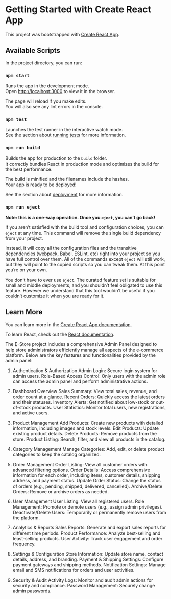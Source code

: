 # Getting Started with Create React App

This project was bootstrapped with [Create React App](https://github.com/facebook/create-react-app).

## Available Scripts

In the project directory, you can run:

### `npm start`

Runs the app in the development mode.\
Open [http://localhost:3000](http://localhost:3000) to view it in the browser.

The page will reload if you make edits.\
You will also see any lint errors in the console.

### `npm test`

Launches the test runner in the interactive watch mode.\
See the section about [running tests](https://facebook.github.io/create-react-app/docs/running-tests) for more information.

### `npm run build`

Builds the app for production to the `build` folder.\
It correctly bundles React in production mode and optimizes the build for the best performance.

The build is minified and the filenames include the hashes.\
Your app is ready to be deployed!

See the section about [deployment](https://facebook.github.io/create-react-app/docs/deployment) for more information.

### `npm run eject`

**Note: this is a one-way operation. Once you `eject`, you can’t go back!**

If you aren’t satisfied with the build tool and configuration choices, you can `eject` at any time. This command will remove the single build dependency from your project.

Instead, it will copy all the configuration files and the transitive dependencies (webpack, Babel, ESLint, etc) right into your project so you have full control over them. All of the commands except `eject` will still work, but they will point to the copied scripts so you can tweak them. At this point you’re on your own.

You don’t have to ever use `eject`. The curated feature set is suitable for small and middle deployments, and you shouldn’t feel obligated to use this feature. However we understand that this tool wouldn’t be useful if you couldn’t customize it when you are ready for it.

## Learn More

You can learn more in the [Create React App documentation](https://facebook.github.io/create-react-app/docs/getting-started).

To learn React, check out the [React documentation](https://reactjs.org/).




The E-Store project includes a comprehensive Admin Panel designed to help store administrators efficiently manage all aspects of the e-commerce platform. Below are the key features and functionalities provided by the admin panel:
1. Authentication & Authorization
Admin Login: Secure login system for admin users.
Role-Based Access Control: Only users with the admin role can access the admin panel and perform administrative actions.

2. Dashboard Overview
Sales Summary: View total sales, revenue, and order count at a glance.
Recent Orders: Quickly access the latest orders and their statuses.
Inventory Alerts: Get notified about low-stock or out-of-stock products.
User Statistics: Monitor total users, new registrations, and active users.

3. Product Management
Add Products: Create new products with detailed information, including images and stock levels.
Edit Products: Update existing product details.
Delete Products: Remove products from the store.
Product Listing: Search, filter, and view all products in the catalog.

4. Category Management
Manage Categories: Add, edit, or delete product categories to keep the catalog organized.

5. Order Management
Order Listing: View all customer orders with advanced filtering options.
Order Details: Access comprehensive information for each order, including items, customer details, shipping address, and payment status.
Update Order Status: Change the status of orders (e.g., pending, shipped, delivered, cancelled).
Archive/Delete Orders: Remove or archive orders as needed.

6. User Management
User Listing: View all registered users.
Role Management: Promote or demote users (e.g., assign admin privileges).
Deactivate/Delete Users: Temporarily or permanently remove users from the platform.

7. Analytics & Reports
Sales Reports: Generate and export sales reports for different time periods.
Product Performance: Analyze best-selling and least-selling products.
User Activity: Track user engagement and order frequency.

8. Settings & Configuration
Store Information: Update store name, contact details, address, and branding.
Payment & Shipping Settings: Configure payment gateways and shipping methods.
Notification Settings: Manage email and SMS notifications for orders and user activities.

9. Security & Audit
Activity Logs: Monitor and audit admin actions for security and compliance.
Password Management: Securely change admin passwords.